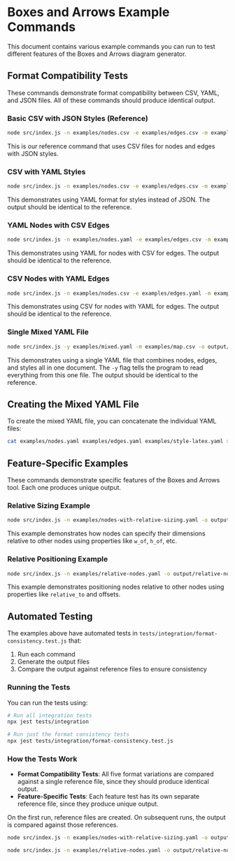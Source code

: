 # Boxes and Arrows Example Commands

This document contains various example commands you can run to test different features of the Boxes and Arrows diagram generator.

## Format Compatibility Tests

These commands demonstrate format compatibility between CSV, YAML, and JSON files. All of these commands should produce identical output.

### Basic CSV with JSON Styles (Reference)
```bash
node src/index.js -n examples/nodes.csv -e examples/edges.csv -m examples/map.csv -s examples/style-latex.json -o output/diagram-from-csv-data-and-json-styles
```
This is our reference command that uses CSV files for nodes and edges with JSON styles.

### CSV with YAML Styles
```bash
node src/index.js -n examples/nodes.csv -e examples/edges.csv -m examples/map.csv -s examples/style-latex.yaml -o output/diagram-from-csv-data-and-yaml-styles
```
This demonstrates using YAML format for styles instead of JSON. The output should be identical to the reference.

### YAML Nodes with CSV Edges
```bash
node src/index.js -n examples/nodes.yaml -e examples/edges.csv -m examples/map.csv -s examples/style-latex.json -o output/diagram-from-yaml-nodes-csv-edges-and-json-styles
```
This demonstrates using YAML for nodes with CSV for edges. The output should be identical to the reference.

### CSV Nodes with YAML Edges
```bash
node src/index.js -n examples/nodes.csv -e examples/edges.yaml -m examples/map.csv -s examples/style-latex.json -o output/diagram-from-csv-nodes-yaml-edges-and-json-styles
```
This demonstrates using CSV for nodes with YAML for edges. The output should be identical to the reference.

### Single Mixed YAML File
```bash
node src/index.js -y examples/mixed.yaml -m examples/map.csv -o output/diagram-from-mixed-yaml
```
This demonstrates using a single YAML file that combines nodes, edges, and styles all in one document. The `-y` flag tells the program to read everything from this one file. The output should be identical to the reference.

## Creating the Mixed YAML File
To create the mixed YAML file, you can concatenate the individual YAML files:
```bash
cat examples/nodes.yaml examples/edges.yaml examples/style-latex.yaml > examples/mixed.yaml
```

## Feature-Specific Examples

These commands demonstrate specific features of the Boxes and Arrows tool. Each one produces unique output.

### Relative Sizing Example
```bash
node src/index.js -n examples/nodes-with-relative-sizing.yaml -o output/nodes-with-relative-sizing -s examples/style-latex.yaml
```
This example demonstrates how nodes can specify their dimensions relative to other nodes using properties like `w_of`, `h_of`, etc.

### Relative Positioning Example
```bash
node src/index.js -n examples/relative-nodes.yaml -o output/relative-nodes -s examples/style-latex.yaml
```
This example demonstrates positioning nodes relative to other nodes using properties like `relative_to` and offsets.

## Automated Testing

The examples above have automated tests in `tests/integration/format-consistency.test.js` that:

1. Run each command
2. Generate the output files
3. Compare the output against reference files to ensure consistency

### Running the Tests

You can run the tests using:

```bash
# Run all integration tests
npx jest tests/integration

# Run just the format consistency tests
npx jest tests/integration/format-consistency.test.js
```

### How the Tests Work

- **Format Compatibility Tests**: All five format variations are compared against a single reference file, since they should produce identical output.
- **Feature-Specific Tests**: Each feature test has its own separate reference file, since they produce unique output.

On the first run, reference files are created. On subsequent runs, the output is compared against those references.

```bash
node src/index.js -n examples/nodes-with-relative-sizing.yaml -o output/nodes-with-relative-sizing -s examples/latex-style.yaml
```

```bash
node src/index.js -n examples/relative-nodes.yaml -o output/relative-nodes -s examples/latex-style.yaml
```
